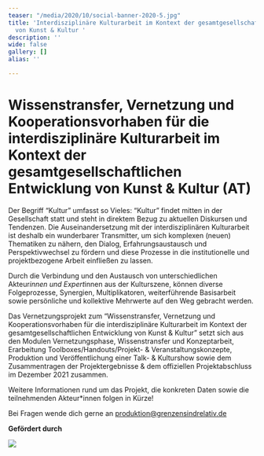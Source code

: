 ```yaml
---
teaser: "/media/2020/10/social-banner-2020-5.jpg"
title: 'Interdisziplinäre Kulturarbeit im Kontext der gesamtgesellschaftlichen Entwicklung
  von Kunst & Kultur '
description: ''
wide: false
gallery: []
alias: ''

---
```

# Wissenstransfer, Vernetzung und Kooperationsvorhaben für die interdisziplinäre Kulturarbeit im Kontext der gesamtgesellschaftlichen Entwicklung von Kunst & Kultur (AT)

Der Begriff “Kultur” umfasst so Vieles: “Kultur” findet mitten in der Gesellschaft statt und steht in direktem Bezug zu aktuellen Diskursen und Tendenzen. Die Auseinandersetzung mit der interdisziplinären Kulturarbeit ist deshalb ein wunderbarer Transmitter, um sich komplexen (neuen) Thematiken zu nähern, den Dialog, Erfahrungsaustausch und Perspektivwechsel zu fördern und diese Prozesse in die institutionelle und projektbezogene Arbeit einfließen zu lassen. 

Durch die Verbindung und den Austausch von unterschiedlichen Akteur*innen und Expert*innen aus der Kulturszene, können diverse Folgeprozesse, Synergien, Multiplikatoren, weiterführende Basisarbeit sowie persönliche und kollektive Mehrwerte auf den Weg gebracht werden.

Das Vernetzungsprojekt zum “Wissenstransfer, Vernetzung und Kooperationsvorhaben für die interdisziplinäre Kulturarbeit im Kontext der gesamtgesellschaftlichen Entwicklung von Kunst & Kultur” setzt sich aus den Modulen Vernetzungsphase, Wissenstransfer und Konzeptarbeit, Erarbeitung Toolboxes/Handouts/Projekt- & Veranstaltungskonzepte, Produktion und Veröffentlichung einer Talk- & Kulturshow sowie dem Zusammentragen der Projektergebnisse & dem offiziellen Projektabschluss im Dezember 2021 zusammen.

Weitere Informationen rund um das Projekt, die konkreten Daten sowie die teilnehmenden Akteur*innen folgen in Kürze!

Bei Fragen wende dich gerne an produktion@grenzensindrelativ.de

**Gefördert durch**

![](/media/2021/07/banner-forder-fonds-soziokultur.jpg)